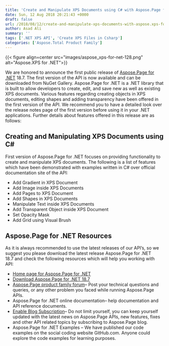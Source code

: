```yaml
---
title: 'Create and Manipulate XPS Documents using C# with Aspose.Page for .NET'
date: Sun, 12 Aug 2018 20:21:43 +0000
draft: false
url: /2018/08/12/create-and-manipulate-xps-documents-with-aspose.xps-for-.net/
author: Asad Ali
summary: ''
tags: ['.NET XPS API', 'Create XPS Files in Csharp']
categories: ['Aspose.Total Product Family']
---
```




{{< figure align=center src="images/aspose_xps-for-net-128.png" alt="Aspose.XPS for .NET">}}


We are honored to announce the first public release of [Aspose.Page for .NET][1] 18.7. The first version of the API is now available and can be downloaded from NuGet Gallery. Aspose.Page for .NET is a .NET library that is built to allow developers to create, edit, and save new as well as existing XPS documents. Various features regarding creating objects in XPS documents, editing shapes and adding transparency have been offered in the first version of the API. We recommend you to have a detailed look over the release notes page of the first version before using it in your .NET applications. Further details about features offered in this release are as follows:

## Creating and Manipulating XPS Documents using C#

First version of Aspose.Page for .NET focuses on providing functionality to create and manipulate XPS documents. The following is a list of features which have been demonstrated with examples written in C# over official documentation site of the API:

*   Add Gradient in XPS Document
*   Add Image inside XPS Documents
*   Add Pages to XPS Document
*   Add Shapes in XPS Documents
*   Manipulate Text inside XPS Documents
*   Add Transparent Object inside XPS Document
*   Set Opacity Mask
*   Add Grid using Visual Brush

## Aspose.Page for .NET Resources

As it is always recommended to use the latest releases of our API’s, so we suggest you please download the latest release Aspose.Page for .NET 18.7 and check the following resources which will help you working with API:

*   [Home page for Aspose.Page for .NET][2]
*   [Download Aspose.Page for .NET 18.7][3]
*   [Aspose.Page product family forum][4]– Post your technical questions and queries, or any other problem you faced while running Aspose.Page APIs.
*   Aspose.Page for .NET online documentation– help documentation and API reference documents.
*   [Enable Blog Subscription][5]– Do not limit yourself, you can keep yourself updated with the latest news on Aspose.Page APIs, new features, fixes and other API related topics by subscribing to Aspose.Page blog.
*   Aspose.Page for .NET Examples – We have published our code examples on the social coding website GitHub.com. Anyone could explore the code examples for learning purposes.




[1]: https://products.aspose.com/page
[2]: https://products.aspose.com/xps/net
[3]: https://www.nuget.org/packages/Aspose.XPS/18.7.0
[4]: https://forums.aspose.com/c/xps
[5]: https://blog.aspose.com/category/aspose-products/aspose-xps-product-family/




